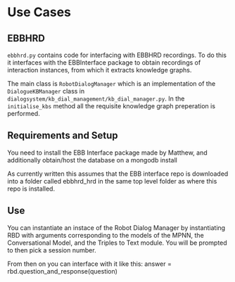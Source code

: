 # Use Cases
## EBBHRD
`ebbhrd.py` contains code for interfacing with EBBHRD recordings. To do this it interfaces with the EBBInterface package to obtain recordings of interaction instances, from which it extracts knowledge graphs.

The main class is `RobotDialogManager` which is an implementation of the `DialogueKBManager` class in 
`dialogsystem/kb_dial_management/kb_dial_manager.py`. In the `initialise_kbs` method all the requisite knowledge graph preperation is performed.

## Requirements and Setup
You need to install the EBB Interface package made by Matthew, and additionally obtain/host the database on a mongodb install

As currently written this assumes that the EBB interface repo is downloaded into a folder called ebbhrd_hrd in the same top level folder as where this repo is installed.

## Use
You can instantiate an instace of the Robot Dialog Manager by instantiating RBD with arguments corresponding to the models of the MPNN, the Conversational Model, and the Triples to Text module.
You will be prompted to then pick a session number.

From then on you can interface with it like this: answer = rbd.question_and_response(question)
